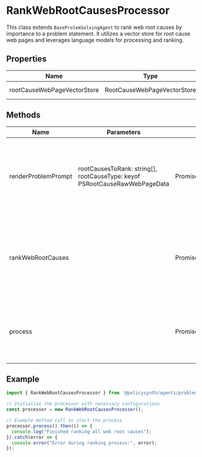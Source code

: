 # RankWebRootCausesProcessor

This class extends `BaseProlemSolvingAgent` to rank web root causes by importance to a problem statement. It utilizes a vector store for root cause web pages and leverages language models for processing and ranking.

## Properties

| Name                         | Type                                  | Description                                      |
|------------------------------|---------------------------------------|--------------------------------------------------|
| rootCauseWebPageVectorStore  | RootCauseWebPageVectorStore           | Instance of RootCauseWebPageVectorStore.         |

## Methods

| Name                  | Parameters                                                                                   | Return Type                  | Description                                                                                   |
|-----------------------|----------------------------------------------------------------------------------------------|------------------------------|-----------------------------------------------------------------------------------------------|
| renderProblemPrompt   | rootCausesToRank: string[], rootCauseType: keyof PSRootCauseRawWebPageData                   | Promise<SystemMessage[]>    | Generates the problem prompt for the language model to filter and rank root causes.          |
| rankWebRootCauses     |                                                                                              | Promise<void>               | Iterates over root cause types, retrieves web pages, and ranks root causes using a language model. |
| process               |                                                                                              | Promise<void>               | Initializes the chat model and starts the process of ranking web root causes.                |

## Example

```javascript
import { RankWebRootCausesProcessor } from '@policysynth/agents/problems/ranking/rankWebRootCauses.js';

// Initialize the processor with necessary configurations
const processor = new RankWebRootCausesProcessor();

// Example method call to start the process
processor.process().then(() => {
  console.log("Finished ranking all web root causes");
}).catch(error => {
  console.error("Error during ranking process:", error);
});
```